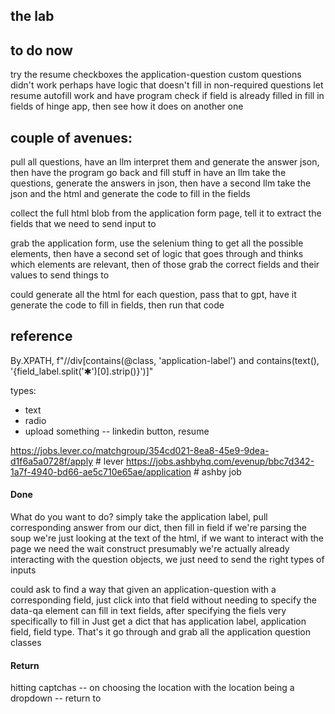 

## the lab


## to do now

try the resume
checkboxes
the application-question custom questions didn't work
perhaps have logic that doesn't fill in non-required questions
let resume autofill work and have program check if field is already filled in
fill in fields of hinge app, then see how it does on another one

## couple of avenues:

pull all questions, have an llm interpret them and generate the answer json, then have the program go back and fill stuff in
have an llm take the questions, generate the answers in json, then have a second llm take the json and the html and generate the code to fill in the fields

collect the full html blob from the application form page, tell it to extract the fields that we need to send input to

grab the application form, use the selenium thing to get all the possible elements, then have a second set of logic that goes through and thinks which elements are relevant, then of those grab the correct fields and their values to send things to

could generate all the html for each question, pass that to gpt, have it generate the code to fill in fields, then run that code


## reference

By.XPATH, f"//div[contains(@class, 'application-label') and contains(text(), '{field_label.split('✱')[0].strip()}')]"

types:

- text
- radio
- upload something -- linkedin button, resume


https://jobs.lever.co/matchgroup/354cd021-8ea8-45e9-9dea-d1f6a5a0728f/apply # lever
https://jobs.ashbyhq.com/evenup/bbc7d342-1a7f-4940-bd66-ae5c710e65ae/application # ashby job

#### Done
What do you want to do? simply take the application label, pull corresponding answer from our dict, then fill in field
if we're parsing the soup we're just looking at the text of the html, if we want to interact with the page we need the wait construct presumably
we're actually already interacting with the question objects, we just need to send the right types of inputs 

could ask to find a way that given an application-question with a corresponding field, just click into that field without needing to specify the data-qa element
can fill in text fields, after specifying the fiels very specifically to fill in
Just get a dict that has application label, application field, field type. That's it
go through and grab all the application question classes

#### Return

hitting captchas -- on choosing the location with the location being a dropdown -- return to